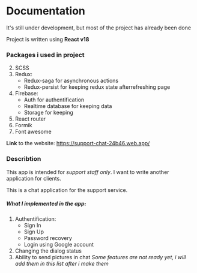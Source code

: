 # Documentation

It's still under development, but most of the project has already been done

Project is written using **React v18**

### Packages i used in project
2. SCSS
3. Redux:
    * Redux-saga for asynchronous actions
    * Redux-persist for keeping redux state afterrefreshing page
4. Firebase:
    * Auth for authentification
    * Realtime database for keeping data
    * Storage for keeping
5. React router
6. Formik
7. Font awesome

**Link** to the website: https://support-chat-24b46.web.app/

### Describtion
This app is intended for *support staff only*. I want to write another application for clients.

This is a chat application for the support service.

##### What I implemented in the app: 
1. Authentification:
    * Sign In
    * Sign Up
    * Password recovery
    * Login using Google account
2. Сhanging the dialog status
3. Ability to send pictures in chat
*Some features are not ready yet, i will add them in this list after i make them*
